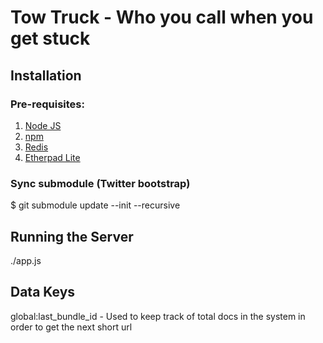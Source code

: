 Tow Truck - Who you call when you get stuck
===========================================

Installation
------------

### Pre-requisites:

1. [Node JS](http://nodejs.org/)
2. [npm](http://npmjs.org/)
3. [Redis](http://redis.io/)
4. [Etherpad Lite](http://etherpad.org/download/)

### Sync submodule (Twitter bootstrap)

$ git submodule update --init --recursive

Running the Server
------------------

./app.js

Data Keys
---------

global:last_bundle_id - Used to keep track of total docs in the system in order to get the next short url
